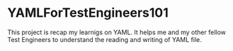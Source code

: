 # YAMLForTestEngineers101

This project is recap my learnigs on YAML.  It helps me and my other fellow Test Engineers to understand the reading and writing of YAML file.
